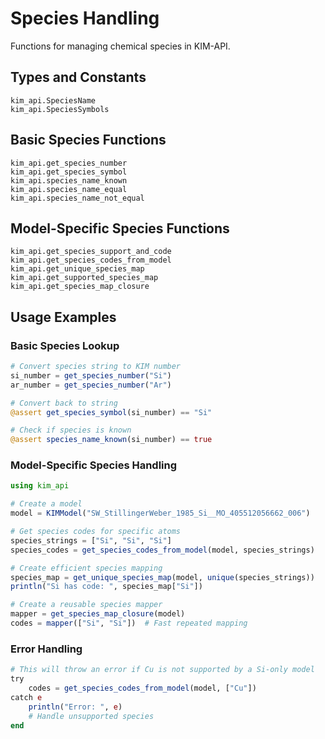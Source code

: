 # Species Handling

Functions for managing chemical species in KIM-API.

## Types and Constants

```@docs
kim_api.SpeciesName
kim_api.SpeciesSymbols
```

## Basic Species Functions

```@docs
kim_api.get_species_number
kim_api.get_species_symbol
kim_api.species_name_known
kim_api.species_name_equal
kim_api.species_name_not_equal
```

## Model-Specific Species Functions

```@docs
kim_api.get_species_support_and_code
kim_api.get_species_codes_from_model
kim_api.get_unique_species_map
kim_api.get_supported_species_map
kim_api.get_species_map_closure
```

## Usage Examples

### Basic Species Lookup

```julia
# Convert species string to KIM number
si_number = get_species_number("Si")
ar_number = get_species_number("Ar")

# Convert back to string
@assert get_species_symbol(si_number) == "Si"

# Check if species is known
@assert species_name_known(si_number) == true
```

### Model-Specific Species Handling

```julia
using kim_api

# Create a model
model = KIMModel("SW_StillingerWeber_1985_Si__MO_405512056662_006")

# Get species codes for specific atoms
species_strings = ["Si", "Si", "Si"]
species_codes = get_species_codes_from_model(model, species_strings)

# Create efficient species mapping
species_map = get_unique_species_map(model, unique(species_strings))
println("Si has code: ", species_map["Si"])

# Create a reusable species mapper
mapper = get_species_map_closure(model)
codes = mapper(["Si", "Si"])  # Fast repeated mapping
```

### Error Handling

```julia
# This will throw an error if Cu is not supported by a Si-only model
try
    codes = get_species_codes_from_model(model, ["Cu"])
catch e
    println("Error: ", e)
    # Handle unsupported species
end
```